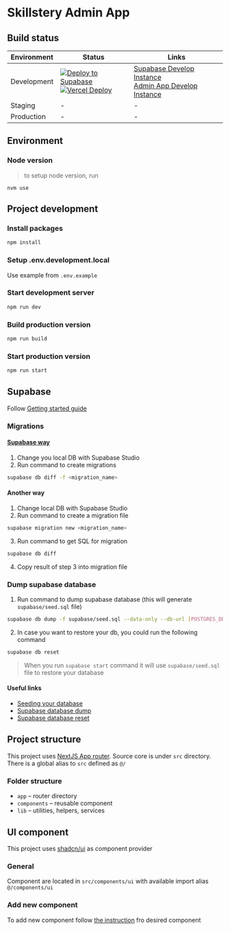 # Skillstery Admin App

## Build status

| Environment | Status                                                                                                                                                                                                                                                                                                                                                                                           | Links                                                                                                                                                                   |
| ----------- | ------------------------------------------------------------------------------------------------------------------------------------------------------------------------------------------------------------------------------------------------------------------------------------------------------------------------------------------------------------------------------------------------ | ----------------------------------------------------------------------------------------------------------------------------------------------------------------------- |
| Development | [![Deploy to Supabase](https://github.com/Skillstery/supabase/actions/workflows/dev_deploy.yaml/badge.svg?branch=development)](https://github.com/Skillstery/supabase/actions/workflows/dev_deploy.yaml) <br> [![Vercel Deploy](https://therealsujitk-vercel-badge.vercel.app/?app=dev-skillstery-supabase)](https://vercel.com/skillstery/skillstery-admin-app/deployments?environment=preview) | [Supabase Develop Instance](https://supabase.com/dashboard/project/zmlfknbdplcdcqlkoyig) <br> [Admin App Develop Instance](https://dev-skillstery-supabase.vercel.app/) |
| Staging     | -                                                                                                                                                                                                                                                                                                                                                                                                | -                                                                                                                                                                       |
| Production  | -                                                                                                                                                                                                                                                                                                                                                                                                | -                                                                                                                                                                       |

## Environment

### Node version

> to setup node version, run

```
nvm use
```

## Project development

### Install packages

```bash
npm install
```

### Setup .env.development.local

Use example from `.env.example`

### Start development server

```bash
npm run dev
```

### Build production version

```bash
npm run build
```

### Start production version

```bash
npm run start
```

## Supabase

Follow [Getting started guide](https://supabase.com/docs/guides/cli/getting-started)

### Migrations

#### [Supabase way](https://supabase.com/docs/guides/cli/managing-environments#auto-schema-diff)

1. Change you local DB with Supabase Studio
2. Run command to create migrations

```bash
supabase db diff -f <migration_name>
```

#### Another way

1. Change local DB with Supabase Studio
2. Run command to create a migration file

```bash
supabase migration new <migration_name>
```

3. Run command to get SQL for migration

```bash
supabase db diff
```

4. Copy result of step 3 into migration file

### Dump supabase database

1. Run command to dump supabase database (this will generate `supabase/seed.sql` file)

```bash
supabase db dump -f supabase/seed.sql --data-only --db-url [POSTGRES_DB_URL]
```

2. In case you want to restore your db, you could run the following command

```bash
supabase db reset
```

> When you run `supabase start` command it will use `supabase/seed.sql` file to restore your database

#### Useful links

- [Seeding your database](https://supabase.com/docs/guides/cli/seeding-your-database)
- [Supabase database dump](https://supabase.com/docs/reference/cli/supabase-db-dump)
- [Supabase database reset](https://supabase.com/docs/reference/cli/supabase-db-reset)

## Project structure

This project uses [NextJS App router](https://nextjs.org/docs/app/building-your-application/routing). Source core is under `src` directory. There is a global alias to `src` defined as `@/`

### Folder structure

- `app` – router directory
- `components` – reusable component
- `lib` – utilities, helpers, services

## UI component

This project uses [shadcn/ui](https://ui.shadcn.com/) as component provider

### General

Component are located in `src/components/ui` with available import alias `@/components/ui`

### Add new component

To add new component follow [the instruction](https://ui.shadcn.com/docs) fro desired component
